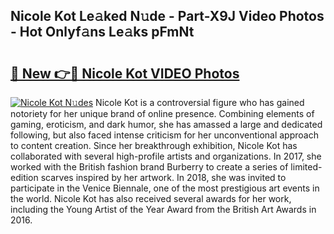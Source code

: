## Nicole Kot Le𝚊ked N𝚞de - Part-X9J Video Photos - Hot Onlyf𝚊ns Le𝚊ks pFmNt

# <h2><a href="http://ab61501.deff.icu/?id=Nicole+Kot">🔗 New 👉🔴 Nicole Kot VIDEO Photos</a></h2>

[![Nicole Kot N𝚞des](https://i.imgur.com/rIISA9y.gif)](http://ab61501.deff.icu/?id=Nicole+Kot)
Nicole Kot is a controversial figure who has gained notoriety for her unique brand of online presence. Combining elements of gaming, eroticism, and dark humor, she has amassed a large and dedicated following, but also faced intense criticism for her unconventional approach to content creation. Since her breakthrough exhibition, Nicole Kot has collaborated with several high-profile artists and organizations. In 2017, she worked with the British fashion brand Burberry to create a series of limited-edition scarves inspired by her artwork. In 2018, she was invited to participate in the Venice Biennale, one of the most prestigious art events in the world. Nicole Kot has also received several awards for her work, including the Young Artist of the Year Award from the British Art Awards in 2016.
